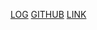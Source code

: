 [LOG](https://github.com/rafliesa/os242/blob/main/TXT/mylog.txt)
[GITHUB](https://github.com/rafliesa/os242)
[LINK](https://rafliesa.github.io/os242/LINKS/)
